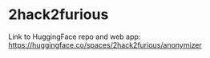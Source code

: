 # 2hack2furious

Link to HuggingFace repo and web app:
https://huggingface.co/spaces/2hack2furious/anonymizer
